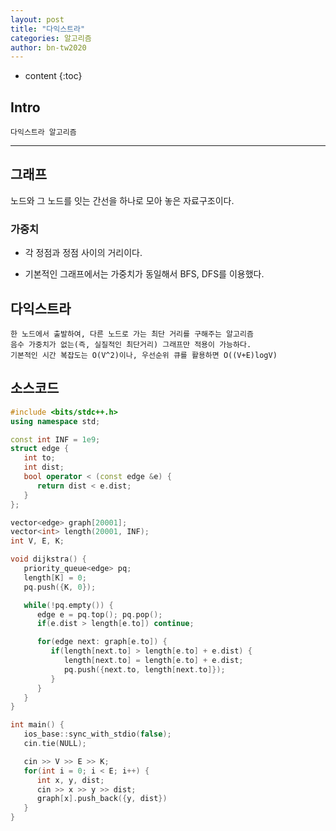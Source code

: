 ```yaml
---
layout: post
title: "다익스트라"
categories: 알고리즘
author: bn-tw2020
---
```

* content
{:toc}


## Intro

```
다익스트라 알고리즘
```





---

## 그래프

노드와 그 노드를 잇는 간선을 하나로 모아 놓은 자료구조이다.

### 가중치

* 각 정점과 정점 사이의 거리이다.

* 기본적인 그래프에서는 가중치가 동일해서 BFS, DFS를 이용했다.

## 다익스트라

```
한 노드에서 출발하여, 다른 노드로 가는 최단 거리를 구해주는 알고리즘
음수 가중치가 없는(즉, 실질적인 최단거리) 그래프만 적용이 가능하다.
기본적인 시간 복잡도는 O(V^2)이나, 우선순위 큐를 활용하면 O((V+E)logV)
```


## 소스코드

```c++
#include <bits/stdc++.h>
using namespace std;

const int INF = 1e9;
struct edge {
   int to;
   int dist;
   bool operator < (const edge &e) {
      return dist < e.dist;
   }
};

vector<edge> graph[20001];
vector<int> length(20001, INF);
int V, E, K;

void dijkstra() {
   priority_queue<edge> pq;
   length[K] = 0;
   pq.push({K, 0});

   while(!pq.empty()) {
      edge e = pq.top(); pq.pop();
      if(e.dist > length[e.to]) continue;

      for(edge next: graph[e.to]) {
         if(length[next.to] > length[e.to] + e.dist) {
            length[next.to] = length[e.to] + e.dist;
            pq.push({next.to, length[next.to]});
         }
      }
   }
}

int main() {
   ios_base::sync_with_stdio(false);
   cin.tie(NULL);

   cin >> V >> E >> K;
   for(int i = 0; i < E; i++) {
      int x, y, dist;
      cin >> x >> y >> dist;
      graph[x].push_back({y, dist})
   }
}
```